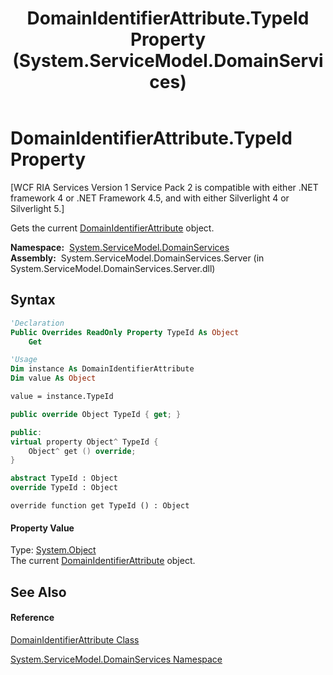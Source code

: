 ﻿---
title: DomainIdentifierAttribute.TypeId Property  (System.ServiceModel.DomainServices)
TOCTitle: TypeId Property
ms:assetid: P:System.ServiceModel.DomainServices.DomainIdentifierAttribute.TypeId
ms:mtpsurl: https://msdn.microsoft.com/en-us/library/system.servicemodel.domainservices.domainidentifierattribute.typeid(v=VS.91)
ms:contentKeyID: 28755031
ms.date: 01/27/2012
mtps_version: v=VS.91
f1_keywords:
- System.ServiceModel.DomainServices.DomainIdentifierAttribute.TypeId
- System.ServiceModel.DomainServices.DomainIdentifierAttribute.get_TypeId
dev_langs:
- CSharp
- JScript
- VB
- FSharp
- c++
api_location:
- System.ServiceModel.DomainServices.Server.dll
api_name:
- System.ServiceModel.DomainServices.DomainIdentifierAttribute.get_TypeId
- System.ServiceModel.DomainServices.DomainIdentifierAttribute.TypeId
api_type:
- Managed
topic_type:
- apiref
- kbSyntax
product_family_name: VS
ROBOTS: INDEX,FOLLOW
---

# DomainIdentifierAttribute.TypeId Property

\[WCF RIA Services Version 1 Service Pack 2 is compatible with either .NET framework 4 or .NET Framework 4.5, and with either Silverlight 4 or Silverlight 5.\]

Gets the current [DomainIdentifierAttribute](ff423010\(v=vs.91\).md) object.

**Namespace:**  [System.ServiceModel.DomainServices](ff422155\(v=vs.91\).md)  
**Assembly:**  System.ServiceModel.DomainServices.Server (in System.ServiceModel.DomainServices.Server.dll)

## Syntax

``` vb
'Declaration
Public Overrides ReadOnly Property TypeId As Object
    Get
```

``` vb
'Usage
Dim instance As DomainIdentifierAttribute
Dim value As Object

value = instance.TypeId
```

``` csharp
public override Object TypeId { get; }
```

``` c++
public:
virtual property Object^ TypeId {
    Object^ get () override;
}
```

``` fsharp
abstract TypeId : Object
override TypeId : Object
```

``` jscript
override function get TypeId () : Object
```

#### Property Value

Type: [System.Object](https://msdn.microsoft.com/en-us/library/e5kfa45b)  
The current [DomainIdentifierAttribute](ff423010\(v=vs.91\).md) object.  

## See Also

#### Reference

[DomainIdentifierAttribute Class](ff423010\(v=vs.91\).md)

[System.ServiceModel.DomainServices Namespace](ff422155\(v=vs.91\).md)

